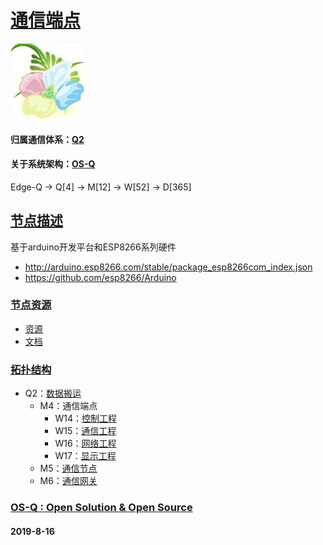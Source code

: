 ﻿# [通信端点](https://github.com/OS-Q/M4)

[![sites](OS-Q/OS-Q.png)](http://www.OS-Q.com)

#### 归属通信体系：[Q2](https://github.com/OS-Q/Q2)

#### 关于系统架构：[OS-Q](https://github.com/OS-Q/OS-Q)

Edge-Q -> Q[4] -> M[12] -> W[52] -> D[365]

## [节点描述](https://github.com/OS-Q/M4/wiki) 

基于arduino开发平台和ESP8266系列硬件

* http://arduino.esp8266.com/stable/package_esp8266com_index.json
* https://github.com/esp8266/Arduino

### [节点资源](https://github.com/OS-Q/M4) 

- [资源](src/)
- [文档](docs/)

### [拓扑结构](https://github.com/OS-Q/M4) 

* Q2：[数据搬运](https://github.com/OS-Q/Q2)
    * M4：通信端点
        * W14：[控制工程](https://github.com/OS-Q/W14)
        * W15：[通信工程](https://github.com/OS-Q/W15)
        * W16：[网络工程](https://github.com/OS-Q/W16)
        * W17：[显示工程](https://github.com/OS-Q/W17)
    * M5：[通信节点](https://github.com/OS-Q/M5)
    * M6：[通信网关](https://github.com/OS-Q/M6)

### [OS-Q : Open Solution & Open Source](http://www.OS-Q.com/M4)
####  2019-8-16